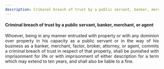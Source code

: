 ```yaml
---
description: Criminal breach of trust by a public servant, banker, merchant, or agent
---
```


#### Criminal breach of trust by a public servant, banker, merchant, or agent
<div style="text-align: justify">

Whoever, being in any manner entrusted with property or with any dominion over property in his capacity as a public servant or in the way of his business as a banker, merchant, factor, broker, attorney, or agent, commits a criminal breach of trust in respect of that property, shall be punished with imprisonment for life or with imprisonment of either description for a term which may extend to ten years, and shall also be liable to a fine.

</div>
